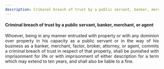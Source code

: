 ```yaml
---
description: Criminal breach of trust by a public servant, banker, merchant, or agent
---
```


#### Criminal breach of trust by a public servant, banker, merchant, or agent
<div style="text-align: justify">

Whoever, being in any manner entrusted with property or with any dominion over property in his capacity as a public servant or in the way of his business as a banker, merchant, factor, broker, attorney, or agent, commits a criminal breach of trust in respect of that property, shall be punished with imprisonment for life or with imprisonment of either description for a term which may extend to ten years, and shall also be liable to a fine.

</div>
